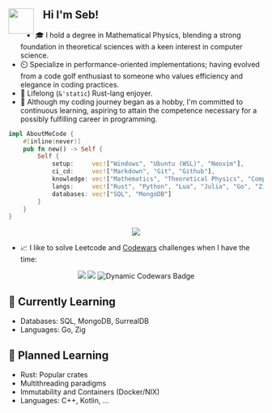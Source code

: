 
<div>
    <img align="left" src="https://media.giphy.com/media/j0ph697YBTGM8zm3u8/giphy.gif" width="50"> 
    <h2>‎‎‎‎‎‎‎‎‏‏‎ ‎‏‏‎ ‎‏‏‎ ‎Hi I'm Seb!</h2>
</div>

- 🎓 I hold a degree in Mathematical Physics, blending a strong foundation in theoretical sciences with a keen interest in computer science.
- ⏲️ Specialize in performance-oriented implementations; having evolved from a code golf enthusiast to someone who values efficiency and elegance in coding practices.
- 🦀 Lifelong (`&'static`) Rust-lang enjoyer.
- 💼 Although my coding journey began as a hobby, I'm committed to continuous learning, aspiring to attain the competence necessary for a possibly fulfilling career in programming.

```rust
impl AboutMeCode {
    #[inline(never)]
    pub fn new() -> Self {
        Self {
            setup:     vec!["Windows", "Ubuntu (WSL)", "Neovim"],
            ci_cd:     vec!["Markdown", "Git", "Github"],
            knowledge: vec!["Mathematics", "Theoretical Physics", "Computer Science"],
            langs:     vec!["Rust", "Python", "Lua", "Julia", "Go", "Zig", "C++"],      // Sorted by decreasing skill
            databases: vec!["SQL", "MongoDB"]                                           // WIP
        }
    }
}
```

<p align="center">
    <img src="https://github-readme-stats.vercel.app/api/top-langs/?username=aritmos&size_weight=0.5&count_weight=1&hide=html&exclude_repo=Computer-Modelling,ziglings&layout=compact">
</p>

- 📈 I like to solve Leetcode and [Codewars](https://www.codewars.com) challenges when I have the time:
  
<div align="center">
    <img src="https://img.shields.io/badge/dynamic/json?style=for-the-badge&labelColor=black&color=%23ffa116&label=Solved&query=solved&url=https%3A%2F%2Fbadge.xyli.tech/%2Fapi%2Fusers%2Faritmos&logo=leetcode&logoColor=yellow">
    <img src="https://upload.wikimedia.org/wikipedia/commons/2/20/16x16.png">
    <img alt="Dynamic Codewars Badge" src="https://img.shields.io/badge/dynamic/json?url=https%3A%2F%2Fwww.codewars.com%2Fapi%2Fv1%2Fusers%2Faritmos&query=%24.ranks.overall.name&style=for-the-badge&logo=codewars&logoColor=16171b&label=Rank&labelColor=B1361E&color=16171b">
</div>

## 🌿 Currently Learning
- Databases: SQL, MongoDB, SurrealDB
- Languages: Go, Zig

## 🌱 Planned Learning
- Rust: Popular crates
- Multithreading paradigms
- Immutability and Containers (Docker/NIX)
- Languages: C++, Kotlin, ...
